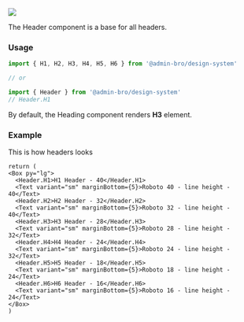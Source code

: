 <img src="components/header.png" />

The Header component is a base for all headers.

### Usage

```javascript
import { H1, H2, H3, H4, H5, H6 } from '@admin-bro/design-system'

// or

import { Header } from '@admin-bro/design-system'
// Header.H1
```
By default, the Heading component renders __H3__ element.

### Example

This is how headers looks

```reactComponent
return (
<Box py="lg">
  <Header.H1>H1 Header - 40</Header.H1>
  <Text variant="sm" marginBottom={5}>Roboto 40 - line height - 40</Text>
  <Header.H2>H2 Header - 32</Header.H2>
  <Text variant="sm" marginBottom={5}>Roboto 32 - line height - 40</Text>
  <Header.H3>H3 Header - 28</Header.H3>
  <Text variant="sm" marginBottom={5}>Roboto 28 - line height - 32</Text>
  <Header.H4>H4 Header - 24</Header.H4>
  <Text variant="sm" marginBottom={5}>Roboto 24 - line height - 32</Text>
  <Header.H5>H5 Header - 18</Header.H5>
  <Text variant="sm" marginBottom={5}>Roboto 18 - line height - 24</Text>
  <Header.H6>H6 Header - 16</Header.H6>
  <Text variant="sm" marginBottom={5}>Roboto 16 - line height - 24</Text>
</Box>
)
```